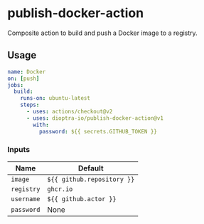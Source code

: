 # publish-docker-action
Composite action to build and push a Docker image to a registry.

## Usage

```yaml
name: Docker
on: [push]
jobs:
  build:
    runs-on: ubuntu-latest
    steps:
      - uses: actions/checkout@v2
      - uses: dioptra-io/publish-docker-action@v1
        with:
          password: ${{ secrets.GITHUB_TOKEN }}
```

### Inputs

Name       | Default
-----------|--------
`image`    | `${{ github.repository }}`
`registry` | `ghcr.io`
`username` | `${{ github.actor }}`
`password` | None
